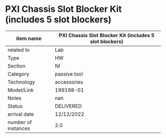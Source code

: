 
# PXI Chassis Slot Blocker Kit (includes 5 slot blockers)

| item name | PXI Chassis Slot Blocker Kit (includes 5 slot blockers) |
| -------- | -------- | 
| related to | Lab | 
| Type | HW | 
| Section | NI | 
| Category | passive tool |
| Technology | accessories |
| Model/Link | 199198-01 |
| Notes | nan |
| Status | DELIVERED |
| arrival date | 12/12/2022 |
| number of instances | 2.0 | 
        